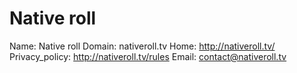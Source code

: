 
# Native roll

Name: Native roll
Domain: nativeroll.tv
Home: http://nativeroll.tv/
Privacy_policy: http://nativeroll.tv/rules
Email: contact@nativeroll.tv
